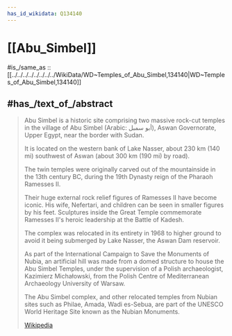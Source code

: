 ```yaml
---
has_id_wikidata: Q134140
---
```


# [[Abu_Simbel]] 

#is_/same_as :: [[../../../../../../../../WikiData/WD~Temples_of_Abu_Simbel,134140|WD~Temples_of_Abu_Simbel,134140]] 

## #has_/text_of_/abstract 

> Abu Simbel is a historic site comprising two massive rock-cut temples 
> in the village of Abu Simbel (Arabic: أبو سمبل), Aswan Governorate, Upper Egypt, 
> near the border with Sudan. 
> 
> It is located on the western bank of Lake Nasser, 
> about 230 km (140 mi) southwest of Aswan (about 300 km (190 mi) by road). 
> 
> The twin temples were originally carved out of the mountainside 
> in the 13th century BC, during the 19th Dynasty reign of the Pharaoh Ramesses II. 
> 
> Their huge external rock relief figures of Ramesses II have become iconic. 
> His wife, Nefertari, and children can be seen in smaller figures by his feet. 
> Sculptures inside the Great Temple commemorate Ramesses II's heroic leadership 
> at the Battle of Kadesh.
>
> The complex was relocated in its entirety in 1968 to higher ground 
> to avoid it being submerged by Lake Nasser, the Aswan Dam reservoir. 
> 
> As part of the International Campaign to Save the Monuments of Nubia, 
> an artificial hill was made from a domed structure to house the Abu Simbel Temples, 
> under the supervision of a Polish archaeologist, Kazimierz Michałowski, 
> from the Polish Centre of Mediterranean Archaeology University of Warsaw.
>
> The Abu Simbel complex, and other relocated temples from Nubian sites 
> such as Philae, Amada, Wadi es-Sebua, 
> are part of the UNESCO World Heritage Site known as the Nubian Monuments.
>
> [Wikipedia](https://en.wikipedia.org/wiki/Abu%20Simbel) 

